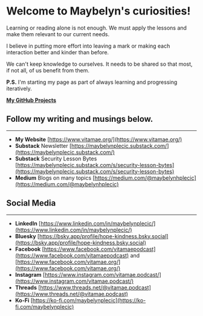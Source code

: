 # Welcome to Maybelyn's curiosities!

Learning or reading alone is not enough. We must apply the lessons and make them relevant to our current needs.

I believe in putting more effort into leaving a mark or making each interaction better and kinder than before.

We can't keep knowledge to ourselves. It needs to be shared so that most, if not all, of us benefit from them. 

**P.S.** I'm starting my page as part of always learning and progressing iteratively.

**[My GitHub Projects](https://github.com/maybelynplecic/maybelynplecic.github.io)**

## Follow my writing and musings below.
---
- **My Website** [https://www.vitamae.org/](https://www.vitamae.org/)
- **Substack** Newsletter [https://maybelynplecic.substack.com/](https://maybelynplecic.substack.com/)
- **Substack** Security Lesson Bytes [https://maybelynplecic.substack.com/s/security-lesson-bytes](https://maybelynplecic.substack.com/s/security-lesson-bytes)
- **Medium** Blogs on many topics [https://medium.com/@maybelynhplecic](https://medium.com/@maybelynhplecic)

## Social Media
---
- **LinkedIn** [https://www.linkedin.com/in/maybelynplecic/](https://www.linkedin.com/in/maybelynplecic/)
- **Bluesky** [https://bsky.app/profile/hope-kindness.bsky.social](https://bsky.app/profile/hope-kindness.bsky.social)
- **Facebook** [https://www.facebook.com/vitamaepodcast](https://www.facebook.com/vitamaepodcast) and [https://www.facebook.com/vitamae.org/](https://www.facebook.com/vitamae.org/)
- **Instagram** [https://www.instagram.com/vitamae.podcast/](https://www.instagram.com/vitamae.podcast/)
- **Threads** [https://www.threads.net/@vitamae.podcast](https://www.threads.net/@vitamae.podcast)
- **Ko-Fi** [https://ko-fi.com/maybelynplecic](https://ko-fi.com/maybelynplecic)


